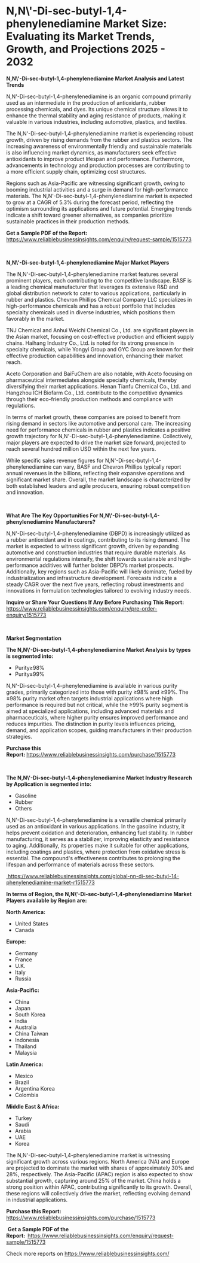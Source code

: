 <p><h1>N,N\'-Di-sec-butyl-1,4-phenylenediamine Market Size: Evaluating its Market Trends, Growth, and Projections 2025 - 2032</h1></p><p><strong>N,N\'-Di-sec-butyl-1,4-phenylenediamine Market Analysis and Latest Trends</strong></p>
<p><p>N,N'-Di-sec-butyl-1,4-phenylenediamine is an organic compound primarily used as an intermediate in the production of antioxidants, rubber processing chemicals, and dyes. Its unique chemical structure allows it to enhance the thermal stability and aging resistance of products, making it valuable in various industries, including automotive, plastics, and textiles.</p><p>The N,N'-Di-sec-butyl-1,4-phenylenediamine market is experiencing robust growth, driven by rising demands from the rubber and plastics sectors. The increasing awareness of environmentally friendly and sustainable materials is also influencing market dynamics, as manufacturers seek effective antioxidants to improve product lifespan and performance. Furthermore, advancements in technology and production processes are contributing to a more efficient supply chain, optimizing cost structures.</p><p>Regions such as Asia-Pacific are witnessing significant growth, owing to booming industrial activities and a surge in demand for high-performance materials. The N,N'-Di-sec-butyl-1,4-phenylenediamine market is expected to grow at a CAGR of 5.3% during the forecast period, reflecting the optimism surrounding its applications and future potential. Emerging trends indicate a shift toward greener alternatives, as companies prioritize sustainable practices in their production methods.</p></p>
<p><strong>Get a Sample PDF of the Report:&nbsp;</strong> <a href="https://www.reliablebusinessinsights.com/enquiry/request-sample/1515773?utm_campaign=3003&utm_medium=2&utm_source=Github&utm_content=ia&utm_term=29032025&utm_id=nn-di-sec-butyl-14-phenylenediamine">https://www.reliablebusinessinsights.com/enquiry/request-sample/1515773</a></p>
<p>&nbsp;</p>
<p><strong>N,N\'-Di-sec-butyl-1,4-phenylenediamine Major Market Players</strong></p>
<p><p>The N,N'-Di-sec-butyl-1,4-phenylenediamine market features several prominent players, each contributing to the competitive landscape. BASF is a leading chemical manufacturer that leverages its extensive R&D and global distribution network to cater to various applications, particularly in rubber and plastics. Chevron Phillips Chemical Company LLC specializes in high-performance chemicals and has a robust portfolio that includes specialty chemicals used in diverse industries, which positions them favorably in the market.</p><p>TNJ Chemical and Anhui Weichi Chemical Co., Ltd. are significant players in the Asian market, focusing on cost-effective production and efficient supply chains. Haihang Industry Co., Ltd. is noted for its strong presence in specialty chemicals, while Yongyi Group and GYC Group are known for their effective production capabilities and innovation, enhancing their market reach.</p><p>Aceto Corporation and BaiFuChem are also notable, with Aceto focusing on pharmaceutical intermediates alongside specialty chemicals, thereby diversifying their market applications. Henan Tianfu Chemical Co., Ltd. and Hangzhou ICH Biofarm Co., Ltd. contribute to the competitive dynamics through their eco-friendly production methods and compliance with regulations.</p><p>In terms of market growth, these companies are poised to benefit from rising demand in sectors like automotive and personal care. The increasing need for performance chemicals in rubber and plastics indicates a positive growth trajectory for N,N'-Di-sec-butyl-1,4-phenylenediamine. Collectively, major players are expected to drive the market size forward, projected to reach several hundred million USD within the next few years.</p><p>While specific sales revenue figures for N,N'-Di-sec-butyl-1,4-phenylenediamine can vary, BASF and Chevron Phillips typically report annual revenues in the billions, reflecting their expansive operations and significant market share. Overall, the market landscape is characterized by both established leaders and agile producers, ensuring robust competition and innovation.</p></p>
<p>&nbsp;</p>
<p><strong>What Are The Key Opportunities For N,N\'-Di-sec-butyl-1,4-phenylenediamine Manufacturers?</strong></p>
<p><p>N,N'-Di-sec-butyl-1,4-phenylenediamine (DBPD) is increasingly utilized as a rubber antioxidant and in coatings, contributing to its rising demand. The market is expected to witness significant growth, driven by expanding automotive and construction industries that require durable materials. As environmental regulations intensify, the shift towards sustainable and high-performance additives will further bolster DBPD’s market prospects. Additionally, key regions such as Asia-Pacific will likely dominate, fueled by industrialization and infrastructure development. Forecasts indicate a steady CAGR over the next five years, reflecting robust investments and innovations in formulation technologies tailored to evolving industry needs.</p></p>
<p><strong>Inquire or Share Your Questions If Any Before Purchasing This Report:</strong> <a href="https://www.reliablebusinessinsights.com/enquiry/pre-order-enquiry/1515773?utm_campaign=3003&utm_medium=2&utm_source=Github&utm_content=ia&utm_term=29032025&utm_id=nn-di-sec-butyl-14-phenylenediamine">https://www.reliablebusinessinsights.com/enquiry/pre-order-enquiry/1515773</a></p>
<p>&nbsp;</p>
<p><strong>Market Segmentation</strong></p>
<p><strong>The N,N\'-Di-sec-butyl-1,4-phenylenediamine Market Analysis by types is segmented into:</strong></p>
<p><ul><li>Purity≥98%</li><li>Purity≥99%</li></ul></p>
<p><p>N,N'-Di-sec-butyl-1,4-phenylenediamine is available in various purity grades, primarily categorized into those with purity ≥98% and ≥99%. The ≥98% purity market often targets industrial applications where high performance is required but not critical, while the ≥99% purity segment is aimed at specialized applications, including advanced materials and pharmaceuticals, where higher purity ensures improved performance and reduces impurities. The distinction in purity levels influences pricing, demand, and application scopes, guiding manufacturers in their production strategies.</p></p>
<p><strong>Purchase this Report:&nbsp;</strong><a href="https://www.reliablebusinessinsights.com/purchase/1515773?utm_campaign=3003&utm_medium=2&utm_source=Github&utm_content=ia&utm_term=29032025&utm_id=nn-di-sec-butyl-14-phenylenediamine">https://www.reliablebusinessinsights.com/purchase/1515773</a></p>
<p>&nbsp;</p>
<p><strong>The N,N\'-Di-sec-butyl-1,4-phenylenediamine Market Industry Research by Application is segmented into:</strong></p>
<p><ul><li>Gasoline</li><li>Rubber</li><li>Others</li></ul></p>
<p><p>N,N'-Di-sec-butyl-1,4-phenylenediamine is a versatile chemical primarily used as an antioxidant in various applications. In the gasoline industry, it helps prevent oxidation and deterioration, enhancing fuel stability. In rubber manufacturing, it serves as a stabilizer, improving elasticity and resistance to aging. Additionally, its properties make it suitable for other applications, including coatings and plastics, where protection from oxidative stress is essential. The compound's effectiveness contributes to prolonging the lifespan and performance of materials across these sectors.</p></p>
<p><a href="https://www.reliablebusinessinsights.com/global-nn-di-sec-butyl-14-phenylenediamine-market-r1515773?utm_campaign=3003&utm_medium=2&utm_source=Github&utm_content=ia&utm_term=29032025&utm_id=nn-di-sec-butyl-14-phenylenediamine">&nbsp;https://www.reliablebusinessinsights.com/global-nn-di-sec-butyl-14-phenylenediamine-market-r1515773</a></p>
<p><strong>In terms of Region, the N,N\'-Di-sec-butyl-1,4-phenylenediamine Market Players available by Region are:</strong></p>
<p>
    <p> <strong> North America: </strong>
        <ul>
            <li>United States</li>
            <li>Canada</li>
        </ul>
        </p> 
    <p> <strong> Europe: </strong>
        <ul>
            <li>Germany</li>
            <li>France</li>
            <li>U.K.</li>
            <li>Italy</li>
            <li>Russia</li>
        </ul>
        </p> 
    <p> <strong> Asia-Pacific: </strong>
        <ul>
            <li>China</li>
            <li>Japan</li>
            <li>South Korea</li>
            <li>India</li>
            <li>Australia</li>
            <li>China Taiwan</li>
            <li>Indonesia</li>
            <li>Thailand</li>
            <li>Malaysia</li>
        </ul>
        </p> 
    <p> <strong> Latin America: </strong>
        <ul>
            <li>Mexico</li>
            <li>Brazil</li>
            <li>Argentina Korea</li>
            <li>Colombia</li>
        </ul>
        </p> 
    <p> <strong> Middle East & Africa: </strong>
        <ul>
            <li>Turkey</li>
            <li>Saudi</li>
            <li>Arabia</li>
            <li>UAE</li>
            <li>Korea</li>
        </ul>
    </p>
    </p>
<p><p>The N,N'-Di-sec-butyl-1,4-phenylenediamine market is witnessing significant growth across various regions. North America (NA) and Europe are projected to dominate the market with shares of approximately 30% and 28%, respectively. The Asia-Pacific (APAC) region is also expected to show substantial growth, capturing around 25% of the market. China holds a strong position within APAC, contributing significantly to its growth. Overall, these regions will collectively drive the market, reflecting evolving demand in industrial applications.</p></p>
<p><strong>Purchase this Report: </strong><a href="https://www.reliablebusinessinsights.com/purchase/1515773?utm_campaign=3003&utm_medium=2&utm_source=Github&utm_content=ia&utm_term=29032025&utm_id=nn-di-sec-butyl-14-phenylenediamine">https://www.reliablebusinessinsights.com/purchase/1515773</a></p>
<p>&nbsp;<strong>Get a Sample PDF of the Report:&nbsp;&nbsp;</strong><a href="https://www.reliablebusinessinsights.com/enquiry/request-sample/1515773?utm_campaign=3003&utm_medium=2&utm_source=Github&utm_content=ia&utm_term=29032025&utm_id=nn-di-sec-butyl-14-phenylenediamine">https://www.reliablebusinessinsights.com/enquiry/request-sample/1515773</a></p>
<p><strong></strong></p>
<p>Check more reports on <a href="https://www.reliablebusinessinsights.com/?utm_campaign=3003&utm_medium=2&utm_source=Github&utm_content=ia&utm_term=29032025&utm_id=nn-di-sec-butyl-14-phenylenediamine">https://www.reliablebusinessinsights.com/</a></p>